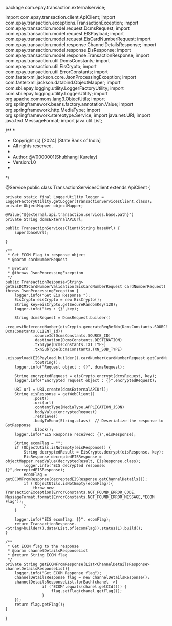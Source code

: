 package com.epay.transaction.externalservice;

import com.epay.transaction.client.ApiClient;
import com.epay.transaction.exceptions.TransactionException;
import com.epay.transaction.model.request.DcmsRequest;
import com.epay.transaction.model.request.EISPayload;
import com.epay.transaction.model.request.EisCardNumberRequest;
import com.epay.transaction.model.response.ChannelDetailsResponse;
import com.epay.transaction.model.response.EisResponse;
import com.epay.transaction.model.response.TransactionResponse;
import com.epay.transaction.util.DcmsConstants;
import com.epay.transaction.util.EisCrypto;
import com.epay.transaction.util.ErrorConstants;
import com.fasterxml.jackson.core.JsonProcessingException;
import com.fasterxml.jackson.databind.ObjectMapper;
import com.sbi.epay.logging.utility.LoggerFactoryUtility;
import com.sbi.epay.logging.utility.LoggerUtility;
import org.apache.commons.lang3.ObjectUtils;
import org.springframework.beans.factory.annotation.Value;
import org.springframework.http.MediaType;
import org.springframework.stereotype.Service;
import java.net.URI;
import java.text.MessageFormat;
import java.util.List;

/**
 *
 *  Copyright (c) [2024] [State Bank of India]
 *  All rights reserved.
 *
 *  Author:@V0000001(Shubhangi Kurelay)
 *  Version:1.0
 *
 */

@Service
public class TransactionServicesClient extends ApiClient {

    private static final LoggerUtility logger = LoggerFactoryUtility.getLogger(TransactionServicesClient.class);
    private ObjectMapper objectMapper;

    @Value("${external.api.transaction.services.base.path}")
    private String dcmsExternalAPIUrl;

    public TransactionServicesClient(String baseUrl) {
        super(baseUrl);

    }

    /**
     * Get ECOM Flag in response object
     * @param cardNumberRequest

     * @return
     * @throws JsonProcessingException
     */
    public TransactionResponse<String> getEisDCMSCardNumberValidation(EisCardNumberRequest cardNumberRequest) throws JsonProcessingException {
        logger.info("Get Eis Response ");
        EisCrypto eisCrypto = new EisCrypto();
        String key=eisCrypto.getSecureRandomKey(128);
        logger.info("key : {}",key);

        String dcmsRequest = DcmsRequest.builder()
                .requestReferenceNumber(eisCrypto.generateReqRefNo(DcmsConstants.SOURCE_ID, DcmsConstants.CLIENT_Id))
                .sourceId(DcmsConstants.SOURCE_ID)
                .destination(DcmsConstants.DESTINATION)
                .txnType(DcmsConstants.TXT_TYPE)
                .txnSubType(DcmsConstants.TXN_SUB_TYPE)
                .eispayload(EISPayload.builder().cardNumber(cardNumberRequest.getCardNumber()).actionType(DcmsConstants.ACTION_TYPE).bankCode(DcmsConstants.CLIENT_Id).sourceId(DcmsConstants.EIS_SOURCE_ID).build())
                .toString();
        logger.info("Request object : {}", dcmsRequest);

        String encryptedRequest = eisCrypto.encrypt(dcmsRequest, key);
        logger.info("Encrypted request object : {}",encryptedRequest);

        URI url = URI.create(dcmsExternalAPIUrl);
        String eisResponse = getWebClient()
                .post()
                .uri(url)
                .contentType(MediaType.APPLICATION_JSON)
                .bodyValue(encryptedRequest)
                .retrieve()
                .bodyToMono(String.class)  // Deserialize the response to GstResponse
                .block();
        logger.info("EIS Response received: {}",eisResponse);

        String ecomFlag = "";
        if (ObjectUtils.isNotEmpty(eisResponse)) {
            String decryptedResult = EisCrypto.decrypt(eisResponse, key);
            EisResponse decreptedEISResponse = objectMapper.readValue(decryptedResult, EisResponse.class);
            logger.info("EIS decrypted response: {}",decreptedEISResponse);
            ecomFlag = getECOMFromResponse(decreptedEISResponse.getChannelDetails());
            if (!ObjectUtils.isNotEmpty(ecomFlag)){
                throw new TransactionException(ErrorConstants.NOT_FOUND_ERROR_CODE, MessageFormat.format(ErrorConstants.NOT_FOUND_ERROR_MESSAGE,"ECOM Flag"));
            }
        }

        logger.info("EIS ecomflag: {}", ecomFlag);
        return TransactionResponse.<String>builder().data(List.of(ecomFlag)).status(1).build();
    }

    /**
     * Get ECOM flag to the response
     * @param channelDetailsResponseList
     * @return String ECOM flag
     */
    private String getECOMFromResponse(List<ChannelDetailsResponse> channelDetailsResponseList){
        logger.info("Get ECOM Response flag");
        ChannelDetailsResponse flag = new ChannelDetailsResponse();
        channelDetailsResponseList.forEach(chanel ->{
                    if ("ECOM".equals(chanel.getCId())) {
                        flag.setFlag(chanel.getFlag());
                    }
        });
        return flag.getFlag();
    }


}

